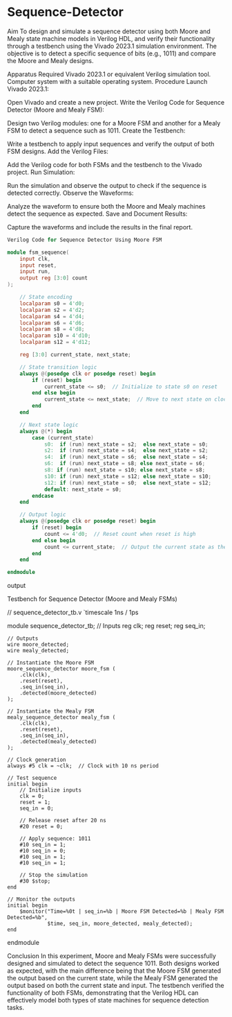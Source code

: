 # Sequence-Detector
Aim
To design and simulate a sequence detector using both Moore and Mealy state machine models in Verilog HDL, and verify their functionality through a testbench using the Vivado 2023.1 simulation environment. The objective is to detect a specific sequence of bits (e.g., 1011) and compare the Moore and Mealy designs.

Apparatus Required
Vivado 2023.1 or equivalent Verilog simulation tool.
Computer system with a suitable operating system.
Procedure
Launch Vivado 2023.1:

Open Vivado and create a new project.
Write the Verilog Code for Sequence Detector (Moore and Mealy FSM):

Design two Verilog modules: one for a Moore FSM and another for a Mealy FSM to detect a sequence such as 1011.
Create the Testbench:

Write a testbench to apply input sequences and verify the output of both FSM designs.
Add the Verilog Files:

Add the Verilog code for both FSMs and the testbench to the Vivado project.
Run Simulation:

Run the simulation and observe the output to check if the sequence is detected correctly.
Observe the Waveforms:

Analyze the waveform to ensure both the Moore and Mealy machines detect the sequence as expected.
Save and Document Results:

Capture the waveforms and include the results in the final report.
```verilog
Verilog Code for Sequence Detector Using Moore FSM

module fsm_sequence(
    input clk,
    input reset,
    input run,
    output reg [3:0] count
);

    // State encoding
    localparam s0 = 4'd0;
    localparam s2 = 4'd2;
    localparam s4 = 4'd4;
    localparam s6 = 4'd6;
    localparam s8 = 4'd8;
    localparam s10 = 4'd10;
    localparam s12 = 4'd12;

    reg [3:0] current_state, next_state;

    // State transition logic
    always @(posedge clk or posedge reset) begin
        if (reset) begin
            current_state <= s0;  // Initialize to state s0 on reset
        end else begin
            current_state <= next_state;  // Move to next state on clock edge
        end
    end

    // Next state logic
    always @(*) begin
        case (current_state)
            s0:  if (run) next_state = s2;  else next_state = s0;
            s2:  if (run) next_state = s4;  else next_state = s2;
            s4:  if (run) next_state = s6;  else next_state = s4;
            s6:  if (run) next_state = s8; else next_state = s6;
            s8: if (run) next_state = s10; else next_state = s8;
            s10: if (run) next_state = s12; else next_state = s10;
            s12: if (run) next_state = s0;  else next_state = s12;
            default: next_state = s0;
        endcase
    end

    // Output logic
    always @(posedge clk or posedge reset) begin
        if (reset) begin
            count <= 4'd0;  // Reset count when reset is high
        end else begin
            count <= current_state;  // Output the current state as the count
        end
    end

endmodule
```
output

Testbench for Sequence Detector (Moore and Mealy FSMs)

// sequence_detector_tb.v
`timescale 1ns / 1ps

module sequence_detector_tb;
    // Inputs
    reg clk;
    reg reset;
    reg seq_in;

    // Outputs
    wire moore_detected;
    wire mealy_detected;

    // Instantiate the Moore FSM
    moore_sequence_detector moore_fsm (
        .clk(clk),
        .reset(reset),
        .seq_in(seq_in),
        .detected(moore_detected)
    );

    // Instantiate the Mealy FSM
    mealy_sequence_detector mealy_fsm (
        .clk(clk),
        .reset(reset),
        .seq_in(seq_in),
        .detected(mealy_detected)
    );

    // Clock generation
    always #5 clk = ~clk;  // Clock with 10 ns period

    // Test sequence
    initial begin
        // Initialize inputs
        clk = 0;
        reset = 1;
        seq_in = 0;

        // Release reset after 20 ns
        #20 reset = 0;

        // Apply sequence: 1011
        #10 seq_in = 1;
        #10 seq_in = 0;
        #10 seq_in = 1;
        #10 seq_in = 1;

        // Stop the simulation
        #30 $stop;
    end

    // Monitor the outputs
    initial begin
        $monitor("Time=%0t | seq_in=%b | Moore FSM Detected=%b | Mealy FSM Detected=%b",
                 $time, seq_in, moore_detected, mealy_detected);
    end
endmodule

Conclusion
In this experiment, Moore and Mealy FSMs were successfully designed and simulated to detect the sequence 1011. Both designs worked as expected, with the main difference being that the Moore FSM generated the output based on the current state, while the Mealy FSM generated the output based on both the current state and input. The testbench verified the functionality of both FSMs, demonstrating that the Verilog HDL can effectively model both types of state machines for sequence detection tasks.
